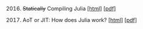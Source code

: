2016. ~~Statically~~ Compiling Julia [[html]](https://vtjnash.github.io/juliacon-talks-vtjnash/juliacon2016-static-julia.html) [[pdf]](https://vtjnash.github.io/juliacon-talks-vtjnash/juliacon2016-static-julia.pdf)

2017. AoT or JIT: How does Julia work? [[html]](https://vtjnash.github.io/juliacon-talks-vtjnash/juliacon2017-aot-jit.html) [[pdf]](https://vtjnash.github.io/juliacon-talks-vtjnash/juliacon2016-static-julia.pdf)
